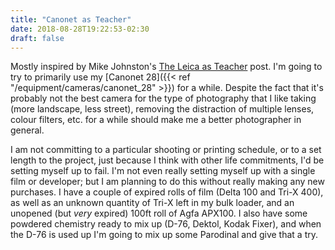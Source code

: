 ```yaml
---
title: "Canonet as Teacher"
date: 2018-08-28T19:22:53-02:30
draft: false
---
```


Mostly inspired by Mike Johnston's [The Leica as Teacher](http://theonlinephotographer.typepad.com/the_online_photographer/2009/05/a-leica-year.html) post. I'm going to try to primarily use my [Canonet 28]({{< ref "/equipment/cameras/canonet_28" >}}) for a while. Despite the fact that it's probably not the best camera for the type of photography that I like taking (more landscape, less street), removing the distraction of multiple lenses, colour filters, etc. for a while should make me a better photographer in general.

I am not committing to a particular shooting or printing schedule, or to a set length to the project, just because I think with other life commitments, I'd be setting myself up to fail. I'm not even really setting myself up with a single film or developer; but I am planning to do this without really making any new purchases. I have a couple of expired rolls of film (Delta 100 and Tri-X 400), as well as an unknown quantity of Tri-X left in my bulk loader, and an unopened (but *very* expired) 100ft roll of Agfa APX100. I also have some powdered chemistry ready to mix up (D-76, Dektol, Kodak Fixer), and when the D-76 is used up I'm going to mix up some Parodinal and give that a try.
